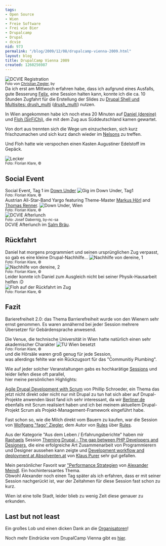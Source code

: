 ```yaml
---
tags:
- Open Source
- Wien
- Freie Software
- Frei wie Bier
- Drupalcamp
- Drupal
- dcvie
nid: 973
permalink: "/blog/2009/12/08/drupalcamp-vienna-2009.html"
layout: blog
title: DrupalCamp Vienna 2009
created: 1260256987
---
```

<img src="http://farm3.static.flickr.com/2674/4138425131_29e7fb4930.jpg" alt="DCVIE Registration" /><br />
<small>Foto von <a href="http://zites.net/">Christian Ziegler</a>, by</small><br />
Da ich erst am Mittwoch erfahren habe, dass ich aufgrund eines Ausfalls, gute Besserung <a href="http://felix.delattre.de/">Felix</a>, eine Session halten kann,
konnte ich die ca. 10 Stunden Zugfahrt für die Erstellung der Slides zu <a href="http://drupalcamp.at/sessions/drupal-shell-und-multisites-drushmulti">Drupal Shell und Multisites: drush_multi</a> (<a href="http://drupal.org/project/drush_multi">drush_multi</a>) nutzen.
<p>In Wien angekommen habe ich noch etwa 20 Minuten auf <a href="http://freeblogger.org">Daniel (dereine)</a> 
und <a href="http://florian-klare">Floh (SirFiChi)</a>, die mit dem Zug aus Süddeutschland kamen gewartet.
</p>
<!--break-->
<p>
Von dort aus trennten sich die Wege um einzuchecken, sich kurz frischzumachen und sich kurz danch wieder im <a href="http://www.nelsons.at/">Nelsons</a> zu treffen.
</p>
Und Floh hatte wie verspochen einen Kasten Augustiner Edelstoff im Gepäck.
<p>
<img src="/sites/netzaffe.de/files/dcvie/SirFiChi-und-fl3a-im-hotel-tag0.jpeg" alt="Lecker" /><br />
<small>Foto: Florian Klare, &copy;</small><br />
</p> 
<h2>Social Event</h2>
Social Event, Tag 1 im <a href="http://www.downunder.at/">Down Under</a>
<img src="/sites/netzaffe.de/files/dcvie/thomas-renner-gig-im-down-under-wien.jpeg" alt="Gig im Down Under, Tag1" /><br />
<small>Foto: Florian Klare, &copy;</small><br />
Austrian All-Star-Band Yargo featuring Theme-Master <a href="http://www.designpraxis.at/">Markus Hörl</a> and <a href="http://groove.at/">Thomas Renner</a>.
<img src="/sites/netzaffe.de/files/dcvie/down-under-wien.jpeg" alt="Down Under, Wien" /><br />
<small>Foto: Florian Klare, &copy;</small><br />
<img src="http://farm3.static.flickr.com/2725/4141555629_37441ff89f.jpg" alt="DCVIE Afterlunch" /><br />
<small>Foto: Josef Dabernig, by-nc-sa</small><br />
DCVIE Afterlunch im <a href="http://www.salmbraeu.com/">Salm Bräu</a>.

<h2>Rückfahrt</h2>
Daniel hat morgens programmiert und seinen ursprünglichen Zug verpasst, so gab es eine kleine Drupal-Nachhilfe...
<img src="/sites/netzaffe.de/files/dcvie/nachhilfe-von-dereine-im-zug-tag3.jpeg" alt="Nachhilfe von dereine, 1" /><br />
<small>Foto: Florian Klare, &copy;</small><br />
<img src="/sites/netzaffe.de/files/dcvie/nachhilfe-von-dereine-im-zug-tag3-2.jpeg" alt="Nachhilfe von dereine, 2" /><br />
<small>Foto: Florian Klare, &copy;</small><br />
Leider konnte ich Daniel zum Ausgleich nicht bei seiner Physik-Hausarbeit helfen :D<br />
<img src="/sites/netzaffe.de/files/dcvie/sirfichi-im-zug-tag3.jpeg" alt="Floh auf der Rückfahrt im Zug" /><br />
<small>Foto: Florian Klare, &copy;</small><br />
<h2>Fazit</h2>
Barierefreiheit 2.0: das Thema Barrierefreiheit wurde von den Wienern sehr ernst genommen. 
Es waren annähernd bei jeder Session mehrere Übersetzer für Gebärdensprache anwesend.
<p>Die Venue, die technische Universität in Wien hatte natürlich einen sehr akademischer Charakter 
<img src="/sites/netzaffe.de/files/dcvie/tu-wien-besetzt.jpeg" alt="TU Wien besetzt" /><br />
<small>Foto: Florian Klare, &copy;</small><br />
und die Hörsäle waren groß genug für jede Session,<br />was allerdings fehlte war ein Rückzugsort für das "Communitiy Plumbing".<p>
<p>Wie auf jeder solcher Veranstaltungen gabs es hochkarätige <a href="http://drupalcamp.at/sessions/the-schedule">Sessions</a> und leider liefen diese oft parallel,<br />
hier meine persönlichen Highlights:</p>
<p>
<a href="http://drupalcamp.at/sessions/agile-drupal-development-scrum">Agile Drupal Development with Scrum</a> von Phillip Schroeder, 
ein Thema das jetzt nicht direkt oder nicht nur mit Drupal zu tun hat sich aber auf Drupal-Projekte anwenden lässt 
fand ich sehr interessant, da wir <a href="http://berliner.de">Berliner.de</a>
ebenfalls mit Scrum realisiert haben und ich bei meinem aktuellem Drupal-Projekt Scrum als Projekt-Management-Framework eingeführt habe.
<p>
Fast schon so, wie die Milch direkt vom Bauern zu kaufen, war die Session von <a href="http://more.zites.net">Wolfgang "fago" Ziegler</a>, dem Autor von <a href="http://drupal.org/project/rules">Rules</a> über <a  href="http://drupalcamp.at/sessions/rules-how-leverage-rule-based-automation">Rules</a>.
</p>
<p>
Aus der Kategorie "Aus dem Leben / Erfahrungsberichte" haben mir <a href="http://rapsli.ch">Raphaels</a> Session <a href="http://drupalcamp.at/sessions/theming-drupal-gap-between-php-developers-and-designers-0">Theming Drupal - The gap between PHP Developers and Designers</a>, die eine erfolgreiche Art Zusammenarbeit von Programmierern und Designer aussehen kann zeigte und <a href="http://drupalcamp.at/sessions/development-workflow-and-deployment-prokarriere">Development workflow and deployment at Absolventen.at</a> von <a href="https://klausi.fsinf.at">Klaus Purer</a> sehr gut gefallen.
<p>
</p>
<p>
Mein persönlicher Favorit war <a href="http://drupalcamp.at/sessions/performance-strategien">"Performance Strategien</a> von <a href="http://squatlabs.de">Alexander Meindl</a>.
Ein hochinterssantes Thema.<br />
Obwohl Alexander noch einen Tag später als ich erfahren, dass er mit seiner Session nachgerückt ist, war der Zeitahmen für diese Session fast schon zu kurz.
</p>
<p>
Wien ist eine tolle Stadt, leider blieb zu wenig Zeit diese genauer zu erkunden.</p>
<h2>Last but not least</h2>
Ein großes Lob und einen dicken Dank an die <a href="http://drupalcamp.at/faq/organizers">Organisatoren</a>!
<p>Noch mehr Eindrücke vom DrupalCamp Vienna gibt es <a href="http://www.flickr.com/search/?w=all&q=dcvie&m=tags">hier</a>.
